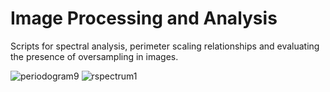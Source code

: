 # Image Processing and Analysis
 
Scripts for spectral analysis, perimeter scaling relationships and evaluating the presence of oversampling in images.

![periodogram9](https://user-images.githubusercontent.com/92049936/138011688-20cebb65-c42c-436e-9333-6eb68d885d54.png)
![rspectrum1](https://user-images.githubusercontent.com/92049936/138011694-2dd43a61-3039-4770-a390-2cc6f48d952b.png)
